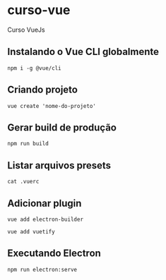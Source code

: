 # curso-vue

Curso VueJs

## Instalando o Vue CLI globalmente

```
npm i -g @vue/cli

```

## Criando projeto

```
vue create 'nome-do-projeto'

```

## Gerar build de produção

```
npm run build

```

## Listar arquivos presets

```
cat .vuerc

```

## Adicionar plugin

```
vue add electron-builder

```

```
vue add vuetify

```

## Executando Electron

```
npm run electron:serve

```
